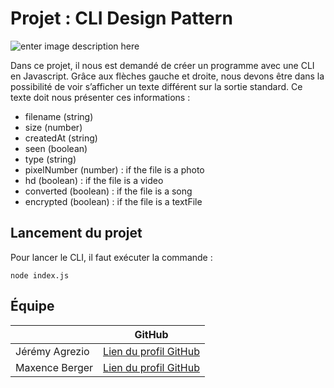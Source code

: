 # Projet : CLI Design Pattern
![enter image description here](https://www.zupimages.net/up/20/40/jjpg.jpg) 



Dans ce projet, il nous est demandé de créer un programme avec une CLI en Javascript.
Grâce aux flèches gauche et droite, nous devons être dans la possibilité de voir s’afficher un
texte différent sur la sortie standard. Ce texte doit nous présenter ces informations :

- filename (string)
- size (number)
- createdAt (string)
- seen (boolean)
- type (string)
- pixelNumber (number) : if the file is a photo
- hd (boolean) : if the file is a video
- converted (boolean) : if the file is a song
- encrypted (boolean) : if the file is a textFile


## Lancement du projet

Pour lancer le CLI, il faut exécuter la commande :
````
node index.js
````


## Équipe
|                |GitHub                         |
|----------------|----------------------------------------------------------|
|Jérémy Agrezio	 |[Lien du profil GitHub](https://github.com/JeremyAgrezio/)|
|Maxence Berger  |[Lien du profil GitHub](https://github.com/MaxenceBerger/)|
